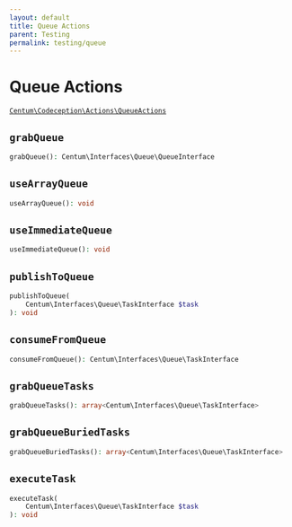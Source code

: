 ```yaml
---
layout: default
title: Queue Actions
parent: Testing
permalink: testing/queue
---
```




# Queue Actions

[`Centum\Codeception\Actions\QueueActions`](https://github.com/SidRoberts/centum/blob/development/src/Codeception/Actions/QueueActions.php)



## `grabQueue`

```php
grabQueue(): Centum\Interfaces\Queue\QueueInterface
```



## `useArrayQueue`

```php
useArrayQueue(): void
```



## `useImmediateQueue`

```php
useImmediateQueue(): void
```



## `publishToQueue`

```php
publishToQueue(
    Centum\Interfaces\Queue\TaskInterface $task
): void
```



## `consumeFromQueue`

```php
consumeFromQueue(): Centum\Interfaces\Queue\TaskInterface
```



## `grabQueueTasks`

```php
grabQueueTasks(): array<Centum\Interfaces\Queue\TaskInterface>
```



## `grabQueueBuriedTasks`

```php
grabQueueBuriedTasks(): array<Centum\Interfaces\Queue\TaskInterface>
```



## `executeTask`

```php
executeTask(
    Centum\Interfaces\Queue\TaskInterface $task
): void
```
